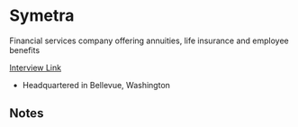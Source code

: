 # Symetra
Financial services company offering annuities, life insurance and employee benefits

[Interview Link](https://www.google.com/url?q=https%3A%2F%2Fteams.microsoft.com%2Fl%2Fmeetup-join%2F19%253ameeting_NzJjMjcwOGYtNDFjOS00YTZjLWI0NzQtNzk1YTczZWRiYzIx%2540thread.v2%2F0%3Fcontext%3D%257b%2522Tid%2522%253a%2522d95bef8f-f458-46bf-ab04-3ca97718c04f%2522%252c%2522Oid%2522%253a%2522967f612a-765e-4280-8440-ab7e112a872e%2522%257d&sa=D&source=calendar&usd=2&usg=AOvVaw2vUTpADziALiHc8u6S7To6)

- Headquartered in Bellevue, Washington

## Notes
